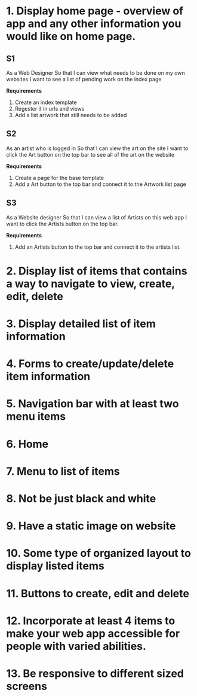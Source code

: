 # 1. Display home page - overview of app and any other information you would like on home page.
## S1
As a Web Designer 
So that I can view what needs to be done on my own websites
I want to see a list of pending work on the index page

**Requirements**
1. Create an index template
2. Regester it in urls and views
3. Add a list artwork that still needs to be added
## S2
As an artist who is logged in
So that I can view the art on the site 
I want to click the Art button on the top bar to see all of the art on the website

**Requirements**
1. Create a page for the base template
2. Add a Art button to the top bar and connect it to the Artwork list page

## S3
As a Website designer 
So that I can view a list of Artists on this web app
I want to click the Artists button on the top bar. 

**Requirements**
1. Add an Artists button to the top bar and connect it to the artists list.
   
# 2. Display list of items that contains a way to navigate to view, create, edit, delete 
# 3. Display detailed list of item information
# 4. Forms to create/update/delete item information


# 5. Navigation bar with at least two menu items
# 6. Home
# 7. Menu to list of items
# 8. Not be just black and white
# 9. Have a static image on website
# 10. Some type of organized layout to display listed items 
# 11. Buttons to create, edit and delete
# 12. Incorporate at least 4 items to make your web app accessible for people with varied abilities.
# 13. Be responsive to different sized screens

